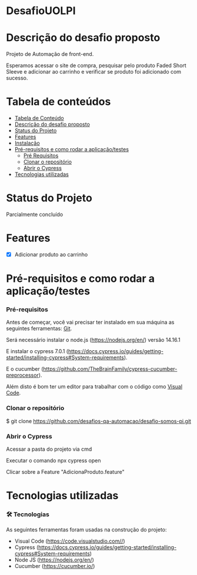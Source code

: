 # DesafioUOLPI

# Descrição do desafio proposto

Projeto de Automação de front-end.

Esperamos acessar o site de compra, pesquisar pelo produto Faded Short Sleeve e adicionar ao carrinho e verificar se produto foi adicionado com sucesso.

Tabela de conteúdos
=================
<!--ts-->
   * [Tabela de Conteúdo](#tabela-de-conteudo)
   * [Descrição do desafio proposto](#Descrição-do-desafio-proposto)
   * [Status do Projeto](#Status-do-Projeto)
   * [Features](#Features)
   * [Instalação](#instalacao)
   * [Pré-requisitos e como rodar a aplicação/testes](#Pré-requisitos-e-como-rodar-a-aplicação/testes)
      * [Pré Requisitos](#pre-requisitos)
      * [Clonar o repositório](#Clonar-o-repositório)
      * [Abrir o Cypress](#Abrir-o-Cypress)
   * [Tecnologias utilizadas](#Tecnologias-utilizadas)
<!--te-->

# Status do Projeto

Parcialmente concluído

# Features

- [x] Adicionar produto ao carrinho

# Pré-requisitos e como rodar a aplicação/testes

### Pré-requisitos

Antes de começar, você vai precisar ter instalado em sua máquina as seguintes ferramentas:
[Git](https://git-scm.com). 

Será necessário instalar o node.js (https://nodejs.org/en/) versão 14.16.1

E instalar o cypress 7.0.1 (https://docs.cypress.io/guides/getting-started/installing-cypress#System-requirements).

E o cucumber (https://github.com/TheBrainFamily/cypress-cucumber-preprocessor).

Além disto é bom ter um editor para trabalhar com o código como [Visual Code](https://code.visualstudio.com//).


### Clonar o repositório
$ git clone <https://github.com/desafios-qa-automacao/desafio-somos-pi.git>

### Abrir o Cypress ###

Acessar a pasta do projeto via cmd

Executar o comando npx cypress open

Clicar sobre a Feature "AdicionaProduto.feature"

# Tecnologias utilizadas

### 🛠 Tecnologias

As seguintes ferramentas foram usadas na construção do projeto:

- Visual Code (https://code.visualstudio.com//)
- Cypress (https://docs.cypress.io/guides/getting-started/installing-cypress#System-requirements)
- Node JS (https://nodejs.org/en/)
- Cucumber (https://cucumber.io/)
